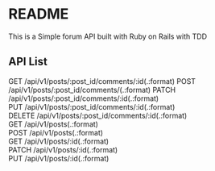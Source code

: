 # README

This is a Simple forum API built with Ruby on Rails with  TDD

## API List
GET    /api/v1/posts/:post_id/comments/:id(.:format) 
POST   /api/v1/posts/:post_id/comments/(.:format)
PATCH  /api/v1/posts/:post_id/comments/:id(.:format)                                              
PUT    /api/v1/posts/:post_id/comments/:id(.:format)                                               
DELETE /api/v1/posts/:post_id/comments/:id(.:format)                                              
GET    /api/v1/posts(.:format)                                                                       
POST   /api/v1/posts(.:format)                                                                        
GET    /api/v1/posts/:id(.:format)                                                                     
PATCH  /api/v1/posts/:id(.:format)                                                                   
PUT    /api/v1/posts/:id(.:format)  
